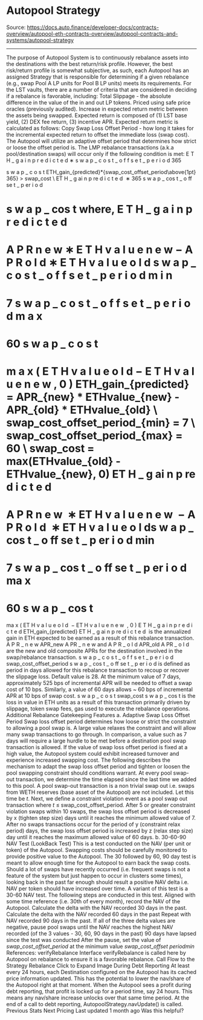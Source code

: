 # Autopool Strategy

Source: https://docs.auto.finance/developer-docs/contracts-overview/autopool-eth-contracts-overview/autopool-contracts-and-systems/autopool-strategy

---

The purpose of Autopool System is to continuously rebalance  assets into the destinations with the best return/risk profile. However, the best risk/return profile is somewhat subjective, as such, each Autopool has an assigned
Strategy
that is responsible for determining if a given rebalance (e.g., swap Pool A LP units for Pool B LP units) meets its requirements. For the LST vaults, there are a number of criteria that are considered in deciding if a rebalance is favorable, including:
Total Slippage - the absolute difference in the value of the in and out LP tokens. Priced using safe price oracles (previously audited).
Increase in expected return metric between the assets being swapped. Expected return is composed of (1) LST base yield, (2) DEX fee return, (3) incentive APR. Expected return metric is calculated as follows:
Copy
Swap Loss Offset Period - how long it takes for the incremental expected return to offset the immediate loss (swap cost). The Autopool will utilize an adaptive offset period that determines how strict or loose the offset period is. The LMP rebalance transactions (a.k.a pool/destination swaps) will occur only if the following condition is met:
E
T
H
_
g
a
i
n
p
r
e
d
i
c
t
e
d
∗
s
w
a
p
_
c
o
s
t
_
o
f
f
s
e
t
_
p
e
r
i
o
d
365
>
s
w
a
p
_
c
o
s
t
ETH\_gain_{predicted}*{swap\_cost\_offset\_period\above{1pt} 365} > swap\_cost \\
ET
H
_
g
ai
n
p
re
d
i
c
t
e
d
​
∗
365
s
w
a
p
_
cos
t
_
o
ff
se
t
_
p
er
i
o
d
​
>
s
w
a
p
_
cos
t
where,
E
T
H
_
g
a
i
n
p
r
e
d
i
c
t
e
d
=
A
P
R
n
e
w
∗
E
T
H
v
a
l
u
e
n
e
w
−
A
P
R
o
l
d
∗
E
T
H
v
a
l
u
e
o
l
d
s
w
a
p
_
c
o
s
t
_
o
f
f
s
e
t
_
p
e
r
i
o
d
m
i
n
=
7
s
w
a
p
_
c
o
s
t
_
o
f
f
s
e
t
_
p
e
r
i
o
d
m
a
x
=
60
s
w
a
p
_
c
o
s
t
=
m
a
x
(
E
T
H
v
a
l
u
e
o
l
d
−
E
T
H
v
a
l
u
e
n
e
w
,
0
)
ETH\_gain_{predicted} = APR_{new} * ETHvalue_{new} - APR_{old} * ETHvalue_{old} \\
swap\_cost\_offset\_period_{min} = 7 \\
swap\_cost\_offset\_period_{max} = 60 \\
swap\_cost = max(ETHvalue_{old} - ETHvalue_{new}, 0)
ET
H
_
g
ai
n
p
re
d
i
c
t
e
d
​
=
A
P
R
n
e
w
​
∗
ET
H
v
a
l
u
e
n
e
w
​
−
A
P
R
o
l
d
​
∗
ET
H
v
a
l
u
e
o
l
d
​
s
w
a
p
_
cos
t
_
o
ff
se
t
_
p
er
i
o
d
min
​
=
7
s
w
a
p
_
cos
t
_
o
ff
se
t
_
p
er
i
o
d
ma
x
​
=
60
s
w
a
p
_
cos
t
=
ma
x
(
ET
H
v
a
l
u
e
o
l
d
​
−
ET
H
v
a
l
u
e
n
e
w
​
,
0
)
E
T
H
_
g
a
i
n
p
r
e
d
i
c
t
e
d
ETH\_gain_{predicted}
ET
H
_
g
ai
n
p
re
d
i
c
t
e
d
​
is the annualized gain in ETH expected to be earned as a result of this rebalance transaction.
A
P
R
_
n
e
w
APR\_new
A
PR
_
n
e
w
and
A
P
R
_
o
l
d
APR\_old
A
PR
_
o
l
d
are the new and old composite APRs for the destination involved in the swap/rebalance transaction.
s
w
a
p
_
c
o
s
t
_
o
f
f
s
e
t
_
p
e
r
i
o
d
swap\_cost\_offset\_period
s
w
a
p
_
cos
t
_
o
ff
se
t
_
p
er
i
o
d
is defined as period in days allowed for this rebalance transaction to recoup or recover the slippage loss. Default value is 28. At the minimum value of 7 days, approximately 525 bps of incremental APR will be needed to offset a swap cost of 10 bps. Similarly, a value of 60 days allows ~ 60 bps of incremental APR at 10 bps of swap cost.
s
w
a
p
_
c
o
s
t
swap\_cost
s
w
a
p
_
cos
t
is the loss in value in ETH units as a result of this transaction primarily driven by slippage, token swap fees, gas used to execute the rebalance operations.
Additional Rebalance Gatekeeping Features
a.
Adaptive Swap Loss Offset Period
Swap loss offset period determines how loose or strict the constraint to allowing a pool swap is. A large value relaxes the constraint and will allow many swap transactions to go through. In comparison, a value such as 7 days will require a large hurdle to be met before a destination pool swap transaction is allowed.
If the value of swap loss offset period is fixed at a high value, the Autopool system could exhibit increased turnover and experience increased swapping cost. The following describes the mechanism to adapt the swap loss offset period and tighten or loosen the pool swapping constraint should conditions warrant.
At every pool swap-out transaction, we determine the time elapsed since the last time we added to this pool. A pool swap-out transaction is a non trivial swap out i.e. swaps from WETH reserves (base asset of the Autopool) are not included. Let this time be $t$. Next, we define a constraint violation event as a pool swap out transaction where $t$ ≤ swap_cost_offset_period.
After 5 or greater constraint violation swaps within 10 swaps, the swap loss offset period is decreased by x (tighten step size) days until it reaches the minimum allowed value of 7.
After no swaps transactions occur for the period of y (constraint relax period) days, the swap loss offset period is increased by z (relax step size) day until it reaches the maximum allowed value of 60 days.
b.
30-60-90 NAV Test (LookBack Test)
This is a test conducted on the NAV (per unit or token) of the Autopool. Swapping costs should be carefully monitored to provide positive value to the Autopool. The 30 followed by 60, 90 day test is meant to allow enough time for the Autopool to earn back the swap costs. Should a lot of swaps have recently occurred (i.e. frequent swaps is not a feature of the system but just happen to occur in clusters some times), looking back in the past far enough should result a positive NAV delta i.e. NAV per token should have increased over time. A variant of this test is a 30-60 NAV test.
The following steps are conducted in this test.
Aligned with some time reference (i.e. 30th of every month), record the NAV of the Autopool.
Calculate the delta with the NAV recorded 30 days in the past.
Calculate the delta with the NAV recorded 60 days in the past
Repeat with NAV recorded 90 days in the past.
If all of the three delta values are negative, pause pool swaps until
the NAV reaches the highest NAV recorded (of the 3 values - 30, 60, 90 days in the past)
90 days have lapsed since the test was conducted
After the pause, set the value of $swap\_cost\_offset\_period$ at the minimum value $swap\_cost\_offset\
period
{min}$
References:
verifyRebalance Interface
verifyRebalance is called
here
by Autopool on rebalance to ensure it is a favorable rebalance.
Call Flow to the Strategy
Rebalance
Click to Expand Image
During Debt Reporting
At least every 24 hours, each Destination configured on the Autopool has its cached price information updated. This has the potential to lower the nav/share of the Autopool right at that moment. When the Autopool sees a profit during debt reporting, that profit is locked up for a period time, say 24 hours. This means any nav/share increase unlocks over that same time period. At the end of a call to debt reporting,
AutopoolStrategy.navUpdate()
is called.
Previous
Stats
Next
Pricing
Last updated
1 month ago
Was this helpful?